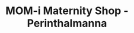 ---
title: "MOM-i Maternity Shop - Perinthalmanna"
url: /perinthalmanna/mom-i-maternity-shop-perinthalmanna/
shop: shop
---